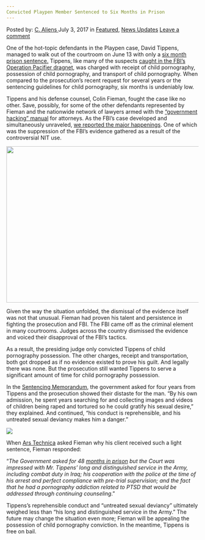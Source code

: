 ```yaml
---
Convicted Playpen Member Sentenced to Six Months in Prison
---
```

<article class="post-listing post-21055 post type-post status-publish format-standard has-post-thumbnail hentry category-deepdot-news category-news-updates tag-convicted tag-member tag-months tag-playpen tag-prison tag-sentenced">
    <div class="post-inner">
        <span>Posted by: <a href="https://www.deepdotweb.com/author/caliens/" title="">C. Aliens </a></span>
    <span>July 3, 2017</span>
    <span>in <a href="https://www.deepdotweb.com/category/deepdot-news/" rel="category tag">Featured</a>, <a href="https://www.deepdotweb.com/category/news-updates/" rel="category tag">News Updates</a></span>
    <span><a href="https://www.deepdotweb.com/2017/07/03/convicted-playpen-member-sentenced-six-months-prison/#respond">Leave a comment</a></span>
    </p>
    <div class="clear"></div>
    <div class="entry">
    <p>One of the hot-topic defendants in the Playpen case, David Tippens, managed to walk out of the courtroom on June 13 with only a <a href="https://www.deepdotweb.com/tag/sentenced/">six month prison sentence.</a> Tippens, like many of the suspects <a href="https://www.deepdotweb.com/2017/05/24/topic-dojs-operation-pacifier-acquittal/">caught in the FBI’s Operation Pacifier dragnet</a>, was charged with receipt of child pornography, possession of child pornography, and transport of child pornography. When compared to the prosecution’s recent request for several years or the sentencing guidelines for child pornography, six months is undeniably low.</p>
    <p>Tippens and his defense counsel, Colin Fieman, fought the case like no other. Save, possibly, for some of the other defendants represented by Fieman and the nationwide network of lawyers armed with the <a href="https://www.documentcloud.org/documents/3532835-Malware-Guide-3-30-17.html">“government hacking” manual</a> for attorneys. As the FBI’s case developed and simultaneously unraveled, <a href="https://www.deepdotweb.com/2017/06/14/one-playpen-member-may-serve-four-years/">we reported the major happenings</a>. One of which was the suppression of the FBI’s evidence gathered as a result of the controversial NIT use.</p>
    <p><img class="wp-image-21064 aligncenter" src="https://www.deepdotweb.com/wp-content/uploads/2017/07/word-image-10.jpeg" width="544" height="409" srcset="https://www.deepdotweb.com/wp-content/uploads/2017/07/word-image-10.jpeg 800w, https://www.deepdotweb.com/wp-content/uploads/2017/07/word-image-10-300x225.jpeg 300w" sizes="(max-width: 544px) 100vw, 544px" /></p>
    <p>Given the way the situation unfolded, the dismissal of the evidence itself was not that unusual. Fieman had proven his talent and persistence in fighting the prosecution and FBI. The FBI came off as the criminal element in many courtrooms. Judges across the country dismissed the evidence and voiced their disapproval of the FBI&#8217;s tactics.</p>
    <p>As a result, the presiding judge only convicted Tippens of child pornography possession. The other charges, receipt and transportation, both got dropped as if no evidence existed to prove his guilt. And legally there was none. But the prosecution still wanted Tippens to serve a significant amount of time for child pornography possession.</p>
    <p>In the <a href="https://www.scribd.com/mobile/document/351288521/Tippens-Sentencing-Memorandum">Sentencing Memorandum</a>, the government asked for four years from Tippens and the prosecution showed their distaste for the man. “By his own admission, he spent years searching for and collecting images and videos of children being raped and tortured so he could gratify his sexual desire,” they explained. And continued, “his conduct is reprehensible, and his untreated sexual deviancy makes him a danger.”</p>
    <p><img class="wp-image-21065 aligncenter" src="https://www.deepdotweb.com/wp-content/uploads/2017/07/word-image-11.jpeg" srcset="https://www.deepdotweb.com/wp-content/uploads/2017/07/word-image-11.jpeg 800w, https://www.deepdotweb.com/wp-content/uploads/2017/07/word-image-11-300x144.jpeg 300w" sizes="(max-width: 800px) 100vw, 800px" /></p>
    <p>When <a href="https://arstechnica.com/tech-policy/2017/06/man-who-downloaded-child-porn-from-tor-hidden-playpen-sentenced-to-6-months/">Ars Technica</a> asked Fieman why his client received such a light sentence, Fieman responded:</p>
    <p>“<em>The Government asked for 48 </em><a href="https://www.deepdotweb.com/tag/prison/"><em>months in prison</em></a><em> but the Court was impressed with Mr. Tippens’ long and distinguished service in the Army, including combat duty in Iraq; his cooperation with the police at the time of his arrest and perfect compliance with pre-trial supervision; and the fact that he had a pornography addiction related to PTSD that would be addressed through continuing counseling</em>.”</p>
    <p>Tippens&#8217;s reprehensible conduct and “untreated sexual deviancy” ultimately weighed less than “his long and distinguished service in the Army.” The future may change the situation even more; Fieman will be appealing the possession of child pornography conviction. In the meantime, Tippens is free on bail.</p>
    </div>
    <span style="display:none"><a href="https://www.deepdotweb.com/tag/convicted/" rel="tag">convicted</a> <a href="https://www.deepdotweb.com/tag/member/" rel="tag">member</a> <a href="https://www.deepdotweb.com/tag/months/" rel="tag">months</a> <a href="https://www.deepdotweb.com/tag/playpen/" rel="tag">playpen</a> <a href="https://www.deepdotweb.com/tag/prison/" rel="tag">prison</a> <a href="https://www.deepdotweb.com/tag/sentenced/" rel="tag">sentenced</a></span> <span style="display:none" class="updated">2017-07-03</span>
    <div style="display:none" class="vcard author" itemprop="author" itemscope itemtype="http://schema.org/Person"><strong class="fn" itemprop="name"><a href="https://www.deepdotweb.com/author/caliens/" title="Posts by C. Aliens" rel="author">C. Aliens</a></strong></div>
    </div>
</article>

